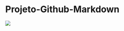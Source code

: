 # Projeto-Github-Markdown
![](https://media0.giphy.com/media/v1.Y2lkPTc5MGI3NjExNmhkdnB3aThseHB4cTFibGtzbzM5M3lpYWtmaDM2aGRvampzOWRvNCZlcD12MV9pbnRlcm5hbF9naWZfYnlfaWQmY3Q9cw/ou60s0z0v7JzSWGn8C/giphy.gif)
